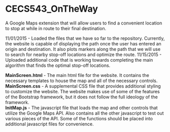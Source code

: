 # CECS543_OnTheWay
A Google Maps extension that will allow users to find a convenient location to stop at while in route to their final destination.

11/01/2015 - Loaded the files that we have so far to the repository. Currently, the website is capable of displaying the path once the user has entered an origin and destination. It also plots markers along the path that we will use to search for nearby stop-off locations and optimize the route.
11/15/2015 - Uploaded additional code that is working towards completing the main algorithm that finds the optimal stop-off locations.

<b>MainScreen.html</b> - The main html file for the website. It contains the necessary templates to house the map and all of the necessary controls. <br/>
<b>MainScreen.css</b> - A supplemental CSS file that provides additional styling to customize the website. The website makes use of some of the features of the Bootstrap framework, but it does not follow the full ideology of the framework. <br/>
<b>InitMap.js</b> - The javascript file that loads the map and other controls that utilize the Google Maps API. Also contains all the other javascript to test out various pieces of the API. Some of the functions should be placed into additional javascript files for convenience. <br/>